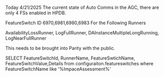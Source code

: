 Today 4/21/2025
The current state of Auto Comms in the AGC, there are only 4 FSs enabled in HPDB.

FeatureSwitch ID 6970,6981,6980,6983
For the Following Runners

AvailabilityLossRunner, 
LogFullRunner, 
DAInstanceMultipleLongRunning,
LogNearFullRunner

This needs to be brought into Parity with the public.


SELECT FeatureSwitchId, RunnerName, FeatureSwtichName, FeatureSwitchValue,Details from configuraiton.featureswitches where FeatureSwitchName like '%ImpaceAssessment%'




